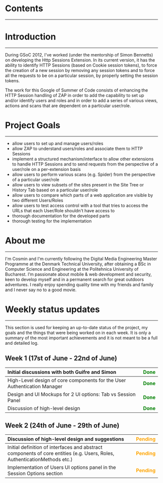# Contents

---



# Introduction

---

During GSoC 2012, I've worked (under the mentorship of Simon Bennetts) on developing the Http Sessions Extension. In its current version, it has the ability to identify HTTP Sessions (based on Cookie session tokens), to force the creation of a new session by removing any session tokens and to force all the requests to be on a particular session, by properly setting the session tokens.

The work for this Google of Summer of Code consists of enhancing the HTTP Session handling of ZAP in order to add the capability to set up and/or identify users and roles and in order to add a series of various views, actions and scans that are dependent on a particular user/role.


# Project Goals

---

  * allow users to set up and manage users/roles
  * allow ZAP to understand users/roles and associate them to HTTP Sessions
  * implement a structured mechanism/interface to allow other extensions to handle HTTP Sessions and to send requests from the perspective of a user/role on a per-extension basis
  * allow users to perform various scans (e.g. Spider) from the perspective of a particular user/role
  * allow users to view subsets of the sites present in the Site Tree or History Tab based on a particular user/role
  * allow users to compare which parts of a web application are visible by two different Users/Roles
  * allow users to test access control with a tool that tries to access the URLs that each User/Role shouldn't have access to
  * thorough documentation for the developed parts
  * thorough testing for the implementation


# About me

---

I'm Cosmin and I'm currently following the Digital Media Engineering Master Programme at the Denmark Technical University, after obtaining a BSc in Computer Science and Engineering at the Politehnica University of Bucharest. I’m passionate about mobile & web development and security, keen to develop myself and in a permanent search for great outdoors adventures. I really enjoy spending quality time with my friends and family and I never say no to a good movie.

# Weekly status updates

---

This section is used for keeping an up-to-date status of the project, my goals and the things that were being worked on in each week. It is only a summary of the most important achievements and it is not meant to be a full and detailed log.


## Week 1 (17st of June - 22nd of June)
<!---
|| *Goal* ||  *Status*||
||  || <font color="green"> *Done* </font> ||
||  || <font color="red"> *Delayed* </font> ||
||  || <font color="orange"> *Pending* </font> ||
||  || <font color="blue"> *Scheduled* </font> ||
-->

| Initial discussions with both Guifre and Simon | <font color='green'> <b>Done</b> </font> |
|:-----------------------------------------------|:-----------------------------------------|
| High-Level design of core components for the User Authentication Manager | <font color='green'> <b>Done</b> </font> |
| Design and UI Mockups for 2 UI options: Tab vs Session Panel | <font color='green'> <b>Done</b> </font> |
| Discussion of high-level design                | <font color='green'> <b>Done</b> </font> |

## Week 2 (24th of June - 29th of June)
| Discussion of high-level design and suggestions | <font color='orange'> <b>Pending</b> </font> |
|:------------------------------------------------|:---------------------------------------------|
| Initial definition of interfaces and abstract components of core entities (e.g. Users, Roles, AuthenticationMethods etc.) | <font color='orange'> <b>Pending</b> </font> |
| Implementation of Users UI options panel in the Session Options section | <font color='orange'> <b>Pending</b> </font> |